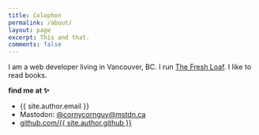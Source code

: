 ```yaml
---
title: Colophon
permalink: /about/
layout: page
excerpt: This and that.
comments: false
---
```


I am a web developer living in Vancouver, BC. I run [The Fresh Loaf](https://thefreshloaf.com). I like to read books.

**find me at ✨**

- {{ site.author.email }}
- Mastodon: [@cornycornguy@mstdn.ca](https://mstdn.ca/@cornycornguy)
- [github.com/{{ site.author.github }}](https://github.com/fmann)
